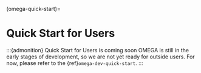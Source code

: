 (omega-quick-start)=

# Quick Start for Users

:::{admonition} Quick Start for Users is coming soon
OMEGA is still in the early stages of development, so we are not yet ready for
outside users.  For now, please refer to the {ref}`omega-dev-quick-start`.
:::
